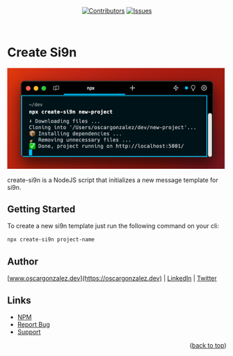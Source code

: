 <div align="center">

[![Contributors][contributors-shield]][contributors-url]
[![Issues][issues-shield]][issues-url]

</div>
<br />

<!-- ABOUT THE PROJECT -->

# Create Si9n

<img src="./assets/images/cli_output.png" width="500px" alt="create-si9n cli output">
<p>create-si9n is a NodeJS script that initializes a new message template for si9n.</p>


<!-- GETTING STARTED -->

## Getting Started

To create a new si9n template just run the following command on your cli:

   ```sh
   npx create-si9n project-name
   ```


## Author

[www.oscargonzalez.dev](https://oscargonzalez.dev) |
[LinkedIn](https://linkedin.com/in/oscargonzalezdev) |
[Twitter](https://twitter.com/oscardev_)


## Links

- [NPM](https://www.npmjs.com/package/create-si9n)
- [Report Bug](https://github.com/oscargonzalezdev/create-si9n/issues/new)
- [Support](https://www.buymeacoffee.com/oscardev)

<p align="right">(<a href="#readme-top">back to top</a>)</p>

<!-- MARKDOWN LINKS & IMAGES -->
<!-- https://www.markdownguide.org/basic-syntax/#reference-style-links -->

[contributors-shield]: https://img.shields.io/github/contributors/oscargonzalezdev/create-si9n.svg?style=for-the-badge
[contributors-url]: https://github.com/oscargonzalezdev/create-si9n/graphs/contributors
[forks-shield]: https://img.shields.io/github/forks/oscargonzalezdev/create-si9n.svg?style=for-the-badge
[forks-url]: https://github.com/oscargonzalezdev/create-si9n/network/members
[stars-shield]: https://img.shields.io/github/stars/oscargonzalezdev/create-si9n.svg?style=for-the-badge
[stars-url]: https://github.com/oscargonzalezdev/create-si9n/stargazers
[issues-shield]: https://img.shields.io/github/issues/oscargonzalezdev/create-si9n.svg?style=for-the-badge
[issues-url]: https://github.com/oscargonzalezdev/create-si9n/issues
